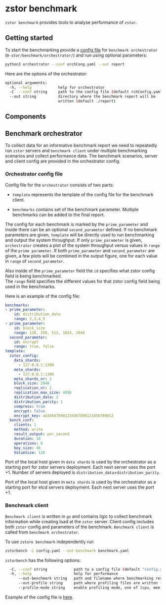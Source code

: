 # zstor benchmark

`zstor benchmark` provides tools to analyse performance of `zstor`.

## Getting started

To start the benchmarking provide a [config file](#orchestrator-config-file) for `benchmark orchestrator` (`0-stor/benchmark/orchestrator/`) and run using optional parameters:
``` bash
python3 orchestrator --conf orchCong.yaml --out report
```

Here are the options of the orchestrator:
``` bash
optional arguments:
  -h, --help            help for orchestrator
  -C  --conf string     path to the config file (default rchConfig.yaml)
  --out string          directory where the benchmark report will be
                        written (default ./report)
```


## Components

## Benchmark orchestrator
  
To collect data for an informative benchmark report we need to repeatedly run `zstor` servers and `benchmark client` under multiple benchmarking scenarios and collect performance data. The benchmark scenarios, server and client config are provided in the orchestrator config.
  

### Orchestrator config file
Config file for the `orchestrator` consists of two parts:

  * `template` represents the template of the config file for the benchmark client.

  * `benchmarks` contains set of the benchmark parameter.
  Multiple benchmarks can be added to the final report. 

The config for each benchmark is marked by the `prime_parameter` and inside there can be an optional `second_parameter` defined. 
If no benchmark parameters are given, `template` will be directly used to run benchmarking and output the system throughput.
If only `prime_parameter` is given, `orchestrator` creates a plot of the system throughput versus values in `range` of the `prime parameter`.
If both `prime_parameter` and `second_parameter` are given, a few plots will be combined in the output figure, one for each value in `range` of `second_parameter`.

Also inside of the `prime_parameter` field the `id` specifies what zstor config field is being benchmarked.  
The `range` field specifies the different values for that zstor config field being used in the benchmarks.

Here is an example of the config file:
``` yaml
benchmarks:
- prime_parameter:
    id: distribution_data
    range: 2,3,4,5
- prime_parameter:
    id: block_size
    range: 128, 256, 512, 1024, 2048
  second_parameter:
    id: encrypt
    range: true, false
template:
  zstor_config:
    data_shards:
      - 127.0.0.1:1200
    meta_shards:
      - 127.0.0.1:1300
    meta_shards_nr: 2
    block_size: 2048
    replication_nr: 2
    replication_max_size: 4096
    distribution_data: 2
    distribution_parity: 1
    compress: true
    encrypt: false
    encrypt_key: ab345678901234567890123456789012
  bench_conf:
    clients: 1
    method: write
    result_output: per_second
    duration: 10
    operations: 0
    key_size: 48
    ValueSize: 128
```
Port of the local host given in `data shards` is used by the orchestrator as a starting port for zstor servers deployment. Each next server uses the port +1.
Number of servers deployed is `distribution_data`+`distribution_parity`.

Port of the local host given in `meta shards` is used by the orchestrator as a starting port for etcd servers deployment. Each next server uses the port +1.

 
### Benchmark client

`Benchmark client` is written in `go` and contains ligic to collect benchmark information while creating load at the `zstor` server. Client config includes both `zstor` config and parameters of the benchmark. `Benchmark client` is called from `benchmark orchestrator`.

To use `zstore benchmark` independently run
``` bash
zstorbench -C config.yaml --out-benchmark benchmark.yaml
```
`zstorbench` has the following options:
``` bash
  -C, --conf string            path to a config file (default "config.yaml")
  -h, --help                   help for performance
      --out-benchmark string   path and filename where benchmarking results are written (default "benchmark.yaml")
      --out-profile string     path where profiling files are written (default "profile")
      --profile-mode string    enable profiling mode, one of [cpu, mem, trace, block]
```

Example of the config file is [here](https://github.com/zero-os/0-stor/blob/benchmark_orchestrator/benchmark/config/testconfigs/validConf.yaml).
